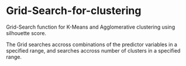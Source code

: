 # Grid-Search-for-clustering
Grid-Search function for K-Means and Agglomerative clustering using silhouette score. 

The Grid searches accross combinations of the predictor variables in a specified range, and searches accross number of clusters in a specified range. 

